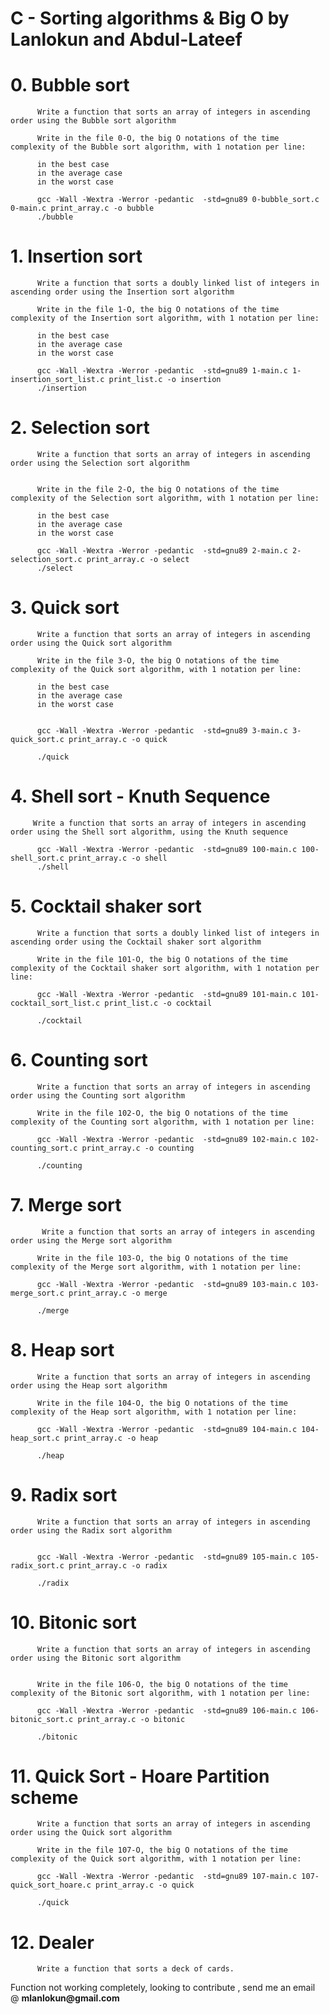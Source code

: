 # C - Sorting algorithms & Big O by Lanlokun and Abdul-Lateef

# 0. Bubble sort
          Write a function that sorts an array of integers in ascending order using the Bubble sort algorithm

          Write in the file 0-O, the big O notations of the time complexity of the Bubble sort algorithm, with 1 notation per line:

          in the best case
          in the average case
          in the worst case
          
          gcc -Wall -Wextra -Werror -pedantic  -std=gnu89 0-bubble_sort.c 0-main.c print_array.c -o bubble
          ./bubble

# 1. Insertion sort

          Write a function that sorts a doubly linked list of integers in ascending order using the Insertion sort algorithm

          Write in the file 1-O, the big O notations of the time complexity of the Insertion sort algorithm, with 1 notation per line:

          in the best case
          in the average case
          in the worst case
          
          gcc -Wall -Wextra -Werror -pedantic  -std=gnu89 1-main.c 1-insertion_sort_list.c print_list.c -o insertion
          ./insertion

# 2. Selection sort

          Write a function that sorts an array of integers in ascending order using the Selection sort algorithm


          Write in the file 2-O, the big O notations of the time complexity of the Selection sort algorithm, with 1 notation per line:

          in the best case
          in the average case
          in the worst case
          
          gcc -Wall -Wextra -Werror -pedantic  -std=gnu89 2-main.c 2-selection_sort.c print_array.c -o select
          ./select
          

# 3. Quick sort

          Write a function that sorts an array of integers in ascending order using the Quick sort algorithm

          Write in the file 3-O, the big O notations of the time complexity of the Quick sort algorithm, with 1 notation per line:

          in the best case
          in the average case
          in the worst case
          
          
          gcc -Wall -Wextra -Werror -pedantic  -std=gnu89 3-main.c 3-quick_sort.c print_array.c -o quick
                    
          ./quick
 
# 4. Shell sort - Knuth Sequence

         Write a function that sorts an array of integers in ascending order using the Shell sort algorithm, using the Knuth sequence

          gcc -Wall -Wextra -Werror -pedantic  -std=gnu89 100-main.c 100-shell_sort.c print_array.c -o shell
          ./shell


# 5. Cocktail shaker sort

          Write a function that sorts a doubly linked list of integers in ascending order using the Cocktail shaker sort algorithm

          Write in the file 101-O, the big O notations of the time complexity of the Cocktail shaker sort algorithm, with 1 notation per line:
          
          gcc -Wall -Wextra -Werror -pedantic  -std=gnu89 101-main.c 101-cocktail_sort_list.c print_list.c -o cocktail          
          
          ./cocktail
                  
                  
 # 6. Counting sort

          Write a function that sorts an array of integers in ascending order using the Counting sort algorithm

          Write in the file 102-O, the big O notations of the time complexity of the Counting sort algorithm, with 1 notation per line:
          
          gcc -Wall -Wextra -Werror -pedantic  -std=gnu89 102-main.c 102-counting_sort.c print_array.c -o counting
          
          ./counting


# 7. Merge sort
           
           Write a function that sorts an array of integers in ascending order using the Merge sort algorithm

          Write in the file 103-O, the big O notations of the time complexity of the Merge sort algorithm, with 1 notation per line:

          gcc -Wall -Wextra -Werror -pedantic  -std=gnu89 103-main.c 103-merge_sort.c print_array.c -o merge
          
          ./merge

# 8. Heap sort

          Write a function that sorts an array of integers in ascending order using the Heap sort algorithm

          Write in the file 104-O, the big O notations of the time complexity of the Heap sort algorithm, with 1 notation per line:

          gcc -Wall -Wextra -Werror -pedantic  -std=gnu89 104-main.c 104-heap_sort.c print_array.c -o heap
          
          ./heap

# 9. Radix sort

          Write a function that sorts an array of integers in ascending order using the Radix sort algorithm

          
          gcc -Wall -Wextra -Werror -pedantic  -std=gnu89 105-main.c 105-radix_sort.c print_array.c -o radix
          
          ./radix

# 10. Bitonic sort

          Write a function that sorts an array of integers in ascending order using the Bitonic sort algorithm


          Write in the file 106-O, the big O notations of the time complexity of the Bitonic sort algorithm, with 1 notation per line:

          gcc -Wall -Wextra -Werror -pedantic  -std=gnu89 106-main.c 106-bitonic_sort.c print_array.c -o bitonic
          
          ./bitonic

# 11. Quick Sort - Hoare Partition scheme

          Write a function that sorts an array of integers in ascending order using the Quick sort algorithm

          Write in the file 107-O, the big O notations of the time complexity of the Quick sort algorithm, with 1 notation per line:

          gcc -Wall -Wextra -Werror -pedantic  -std=gnu89 107-main.c 107-quick_sort_hoare.c print_array.c -o quick
          
          ./quick

   
# 12. Dealer 

          Write a function that sorts a deck of cards.
          
<p> Function not working completely, looking to contribute , send me an email @ <strong>mlanlokun@gmail.com</strong></p>
